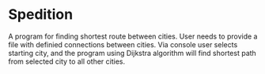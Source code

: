 # Spedition
A program for finding shortest route between cities. 
User needs to provide a file with definied connections between cities.
Via console user selects starting city, and the program using Dijkstra algorithm
will find shortest path from selected city to all other cities.
